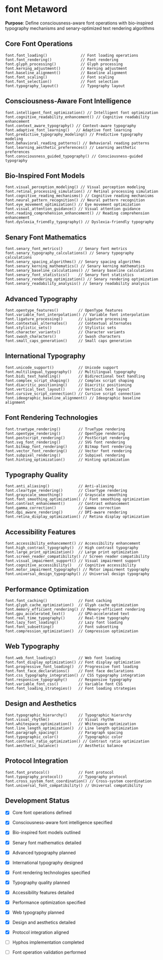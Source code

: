 # font Metaword

**Purpose**: Define consciousness-aware font operations with bio-inspired typography mechanisms and senary-optimized text rendering algorithms

## Core Font Operations

```hyphos
font.font_loading()               // Font loading operations
font.font_rendering()             // Font rendering
font.glyph_processing()           // Glyph processing
font.kerning_adjustment()         // Kerning adjustment
font.baseline_alignment()         // Baseline alignment
font.font_scaling()               // Font scaling
font.font_selection()             // Font selection
font.typography_layout()          // Typography layout
```

## Consciousness-Aware Font Intelligence

```hyphos
font.intelligent_font_optimization() // Intelligent font optimization
font.cognitive_readability_enhancement() // Cognitive readability enhancement
font.context_aware_typography() // Context-aware typography
font.adaptive_font_learning()   // Adaptive font learning
font.predictive_typography_modeling() // Predictive typography modeling
font.behavioral_reading_patterns() // Behavioral reading patterns
font.learning_aesthetic_preferences() // Learning aesthetic preferences
font.consciousness_guided_typography() // Consciousness-guided typography
```

## Bio-Inspired Font Models

```hyphos
font.visual_perception_modeling() // Visual perception modeling
font.retinal_processing_simulation() // Retinal processing simulation
font.cognitive_reading_mechanisms() // Cognitive reading mechanisms
font.neural_pattern_recognition() // Neural pattern recognition
font.eye_movement_optimization() // Eye movement optimization
font.visual_attention_guidance() // Visual attention guidance
font.reading_comprehension_enhancement() // Reading comprehension enhancement
font.dyslexia_friendly_typography() // Dyslexia-friendly typography
```

## Senary Font Mathematics

```hyphos
font.senary_font_metrics()       // Senary font metrics
font.senary_typography_calculations() // Senary typography calculations
font.senary_spacing_algorithms() // Senary spacing algorithms
font.senary_kerning_mathematics() // Senary kerning mathematics
font.senary_baseline_calculations() // Senary baseline calculations
font.senary_font_statistics()    // Senary font statistics
font.senary_rendering_optimization() // Senary rendering optimization
font.senary_readability_analysis() // Senary readability analysis
```

## Advanced Typography

```hyphos
font.opentype_features()         // OpenType features
font.variable_font_interpolation() // Variable font interpolation
font.ligature_processing()       // Ligature processing
font.contextual_alternates()     // Contextual alternates
font.stylistic_sets()            // Stylistic sets
font.character_variants()        // Character variants
font.swash_characters()          // Swash characters
font.small_caps_generation()     // Small caps generation
```

## International Typography

```hyphos
font.unicode_support()           // Unicode support
font.multilingual_typography()   // Multilingual typography
font.bidi_text_handling()        // Bidirectional text handling
font.complex_script_shaping()    // Complex script shaping
font.diacritic_positioning()     // Diacritic positioning
font.vertical_text_layout()      // Vertical text layout
font.cursive_script_connection() // Cursive script connection
font.ideographic_baseline_alignment() // Ideographic baseline alignment
```

## Font Rendering Technologies

```hyphos
font.truetype_rendering()        // TrueType rendering
font.opentype_rendering()        // OpenType rendering
font.postscript_rendering()      // PostScript rendering
font.svg_font_rendering()        // SVG font rendering
font.bitmap_font_rendering()     // Bitmap font rendering
font.vector_font_rendering()     // Vector font rendering
font.subpixel_rendering()        // Subpixel rendering
font.hinting_optimization()      // Hinting optimization
```

## Typography Quality

```hyphos
font.anti_aliasing()             // Anti-aliasing
font.cleartype_rendering()       // ClearType rendering
font.grayscale_smoothing()       // Grayscale smoothing
font.font_smoothing_optimization() // Font smoothing optimization
font.contrast_enhancement()      // Contrast enhancement
font.gamma_correction()          // Gamma correction
font.dpi_aware_rendering()       // DPI-aware rendering
font.retina_display_optimization() // Retina display optimization
```

## Accessibility Features

```hyphos
font.accessibility_enhancement() // Accessibility enhancement
font.high_contrast_typography()  // High contrast typography
font.large_print_optimization()  // Large print optimization
font.screen_reader_compatibility() // Screen reader compatibility
font.visual_impairment_support() // Visual impairment support
font.cognitive_accessibility()   // Cognitive accessibility
font.motor_impairment_typography() // Motor impairment typography
font.universal_design_typography() // Universal design typography
```

## Performance Optimization

```hyphos
font.font_caching()              // Font caching
font.glyph_cache_optimization()  // Glyph cache optimization
font.memory_efficient_rendering() // Memory-efficient rendering
font.gpu_accelerated_text()      // GPU-accelerated text
font.real_time_typography()      // Real-time typography
font.lazy_font_loading()         // Lazy font loading
font.font_subsetting()           // Font subsetting
font.compression_optimization()  // Compression optimization
```

## Web Typography

```hyphos
font.web_font_loading()          // Web font loading
font.font_display_optimization() // Font display optimization
font.progressive_font_loading()  // Progressive font loading
font.font_face_declarations()    // Font face declarations
font.css_typography_integration() // CSS typography integration
font.responsive_typography()     // Responsive typography
font.variable_font_css()         // Variable font CSS
font.font_loading_strategies()   // Font loading strategies
```

## Design and Aesthetics

```hyphos
font.typographic_hierarchy()     // Typographic hierarchy
font.visual_rhythm()             // Visual rhythm
font.whitespace_optimization()   // Whitespace optimization
font.line_length_optimization()  // Line length optimization
font.paragraph_spacing()         // Paragraph spacing
font.typographic_color()         // Typographic color
font.contrast_ratio_optimization() // Contrast ratio optimization
font.aesthetic_balance()         // Aesthetic balance
```

## Protocol Integration

```hyphos
font.font_protocol()             // Font protocol
font.typography_protocol()       // Typography protocol
font.cross_system_font_coordination() // Cross-system coordination
font.universal_font_compatibility() // Universal compatibility
```

## Development Status

- [x] Core font operations defined
- [x] Consciousness-aware font intelligence specified
- [x] Bio-inspired font models outlined
- [x] Senary font mathematics detailed
- [x] Advanced typography planned
- [x] International typography designed
- [x] Font rendering technologies specified
- [x] Typography quality planned
- [x] Accessibility features detailed
- [x] Performance optimization specified
- [x] Web typography planned
- [x] Design and aesthetics detailed
- [x] Protocol integration aligned
- [ ] Hyphos implementation completed
- [ ] Font operation validation performed

